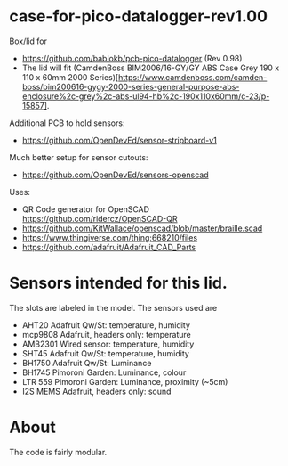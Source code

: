 # case-for-pico-datalogger-rev1.00

Box/lid for 
* https://github.com/bablokb/pcb-pico-datalogger (Rev 0.98)
* The lid will fit (CamdenBoss BIM2006/16-GY/GY ABS Case Grey 190 x 110 x 60mm 2000 Series)[https://www.camdenboss.com/camden-boss/bim200616-gygy-2000-series-general-purpose-abs-enclosure%2c-grey%2c-abs-ul94-hb%2c-190x110x60mm/c-23/p-15857].

Additional PCB to hold sensors:
* https://github.com/OpenDevEd/sensor-stripboard-v1

Much better setup for sensor cutouts:
* https://github.com/OpenDevEd/sensors-openscad

Uses: 
* QR Code generator for OpenSCAD https://github.com/ridercz/OpenSCAD-QR
* https://github.com/KitWallace/openscad/blob/master/braille.scad
* https://www.thingiverse.com/thing:668210/files
* https://github.com/adafruit/Adafruit_CAD_Parts

# Sensors intended for this lid.

The slots are labeled in the model. The sensors used are
* AHT20	Adafruit Qw/St:	temperature, humidity
* mcp9808	Adafruit, headers only:	temperature
* AMB2301	Wired sensor:	temperature, humidity
* SHT45	Adafruit Qw/St:	temperature, humidity
* BH1750	Adafruit Qw/St:	Luminance
* BH1745	Pimoroni Garden:	Luminance, colour
* LTR 559	Pimoroni Garden:	Luminance, proximity (~5cm)
* I2S MEMS	Adafruit, headers only:	sound

# About

The code is fairly modular. 

